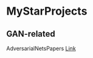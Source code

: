 # MyStarProjects
## GAN-related
AdversarialNetsPapers [Link](https://github.com/zhangqianhui/AdversarialNetsPapers) 
